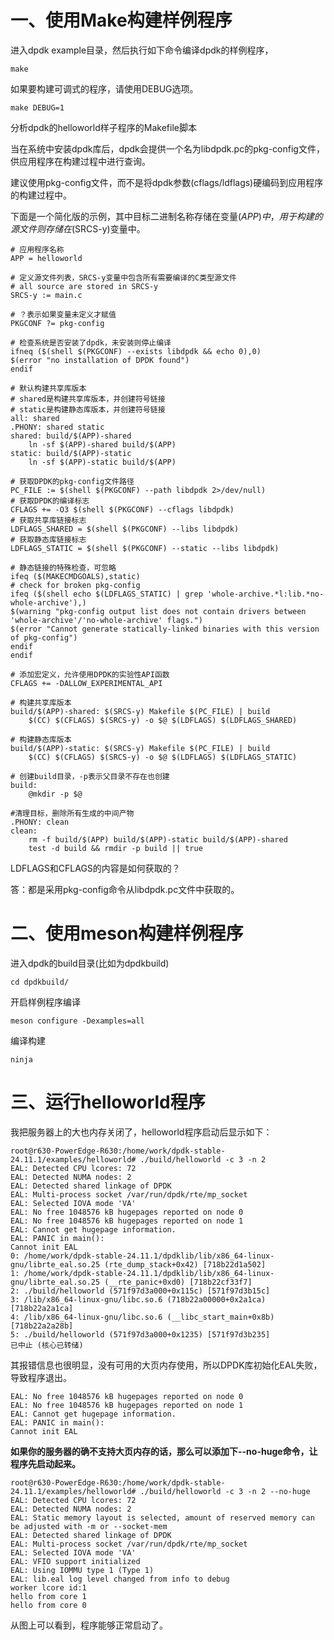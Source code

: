 # 一、使用Make构建样例程序

进入dpdk example目录，然后执行如下命令编译dpdk的样例程序，

```
make
```

如果要构建可调式的程序，请使用DEBUG选项。

```
make DEBUG=1
```

分析dpdk的helloworld样子程序的Makefile脚本



当在系统中安装dpdk库后，dpdk会提供一个名为libdpdk.pc的pkg-config文件，供应用程序在构建过程中进行查询。

建议使用pkg-config文件，而不是将dpdk参数(cflags/ldflags)硬编码到应用程序的构建过程中。



下面是一个简化版的示例，其中目标二进制名称存储在变量$(APP)中，用于构建的源文件则存储在$(SRCS-y)变量中。

```
# 应用程序名称
APP = helloworld

# 定义源文件列表，SRCS-y变量中包含所有需要编译的C类型源文件
# all source are stored in SRCS-y
SRCS-y := main.c

# ？表示如果变量未定义才赋值
PKGCONF ?= pkg-config

# 检查系统是否安装了dpdk，未安装则停止编译
ifneq ($(shell $(PKGCONF) --exists libdpdk && echo 0),0)
$(error "no installation of DPDK found")
endif

# 默认构建共享库版本
# shared是构建共享库版本，并创建符号链接
# static是构建静态库版本，并创建符号链接
all: shared
.PHONY: shared static
shared: build/$(APP)-shared
	ln -sf $(APP)-shared build/$(APP)
static: build/$(APP)-static
	ln -sf $(APP)-static build/$(APP)

# 获取DPDK的pkg-config文件路径
PC_FILE := $(shell $(PKGCONF) --path libdpdk 2>/dev/null)
# 获取DPDK的编译标志
CFLAGS += -O3 $(shell $(PKGCONF) --cflags libdpdk)
# 获取共享库链接标志
LDFLAGS_SHARED = $(shell $(PKGCONF) --libs libdpdk)
# 获取静态库链接标志
LDFLAGS_STATIC = $(shell $(PKGCONF) --static --libs libdpdk)

# 静态链接的特殊检查，可忽略
ifeq ($(MAKECMDGOALS),static)
# check for broken pkg-config
ifeq ($(shell echo $(LDFLAGS_STATIC) | grep 'whole-archive.*l:lib.*no-whole-archive'),)
$(warning "pkg-config output list does not contain drivers between 'whole-archive'/'no-whole-archive' flags.")
$(error "Cannot generate statically-linked binaries with this version of pkg-config")
endif
endif

# 添加宏定义，允许使用DPDK的实验性API函数
CFLAGS += -DALLOW_EXPERIMENTAL_API

# 构建共享库版本
build/$(APP)-shared: $(SRCS-y) Makefile $(PC_FILE) | build
	$(CC) $(CFLAGS) $(SRCS-y) -o $@ $(LDFLAGS) $(LDFLAGS_SHARED)

# 构建静态库版本
build/$(APP)-static: $(SRCS-y) Makefile $(PC_FILE) | build
	$(CC) $(CFLAGS) $(SRCS-y) -o $@ $(LDFLAGS) $(LDFLAGS_STATIC)

# 创建build目录，-p表示父目录不存在也创建
build:
	@mkdir -p $@

#清理目标，删除所有生成的中间产物
.PHONY: clean
clean:
	rm -f build/$(APP) build/$(APP)-static build/$(APP)-shared
	test -d build && rmdir -p build || true

```

LDFLAGS和CFLAGS的内容是如何获取的？

答：都是采用pkg-config命令从libdpdk.pc文件中获取的。



# 二、使用meson构建样例程序

进入dpdk的build目录(比如为dpdkbuild)

```
cd dpdkbuild/
```



开启样例程序编译

```
meson configure -Dexamples=all
```



编译构建

```
ninja
```



# 三、运行helloworld程序

我把服务器上的大也内存关闭了，helloworld程序启动后显示如下：

```
root@r630-PowerEdge-R630:/home/work/dpdk-stable-24.11.1/examples/helloworld# ./build/helloworld -c 3 -n 2
EAL: Detected CPU lcores: 72
EAL: Detected NUMA nodes: 2
EAL: Detected shared linkage of DPDK
EAL: Multi-process socket /var/run/dpdk/rte/mp_socket
EAL: Selected IOVA mode 'VA'
EAL: No free 1048576 kB hugepages reported on node 0
EAL: No free 1048576 kB hugepages reported on node 1
EAL: Cannot get hugepage information.
EAL: PANIC in main():
Cannot init EAL
0: /home/work/dpdk-stable-24.11.1/dpdklib/lib/x86_64-linux-gnu/librte_eal.so.25 (rte_dump_stack+0x42) [718b22d1a502]
1: /home/work/dpdk-stable-24.11.1/dpdklib/lib/x86_64-linux-gnu/librte_eal.so.25 (__rte_panic+0xd0) [718b22cf33f7]
2: ./build/helloworld (571f97d3a000+0x115c) [571f97d3b15c]
3: /lib/x86_64-linux-gnu/libc.so.6 (718b22a00000+0x2a1ca) [718b22a2a1ca]
4: /lib/x86_64-linux-gnu/libc.so.6 (__libc_start_main+0x8b) [718b22a2a28b]
5: ./build/helloworld (571f97d3a000+0x1235) [571f97d3b235]
已中止 (核心已转储)
```

其报错信息也很明显，没有可用的大页内存使用，所以DPDK库初始化EAL失败，导致程序退出。

```
EAL: No free 1048576 kB hugepages reported on node 0
EAL: No free 1048576 kB hugepages reported on node 1
EAL: Cannot get hugepage information.
EAL: PANIC in main():
Cannot init EAL
```

**如果你的服务器的确不支持大页内存的话，那么可以添加下--no-huge命令，让程序先启动起来。**

```
root@r630-PowerEdge-R630:/home/work/dpdk-stable-24.11.1/examples/helloworld# ./build/helloworld -c 3 -n 2 --no-huge
EAL: Detected CPU lcores: 72
EAL: Detected NUMA nodes: 2
EAL: Static memory layout is selected, amount of reserved memory can be adjusted with -m or --socket-mem
EAL: Detected shared linkage of DPDK
EAL: Multi-process socket /var/run/dpdk/rte/mp_socket
EAL: Selected IOVA mode 'VA'
EAL: VFIO support initialized
EAL: Using IOMMU type 1 (Type 1)
EAL: lib.eal log level changed from info to debug
worker lcore id:1
hello from core 1
hello from core 0
```

从图上可以看到，程序能够正常启动了。
